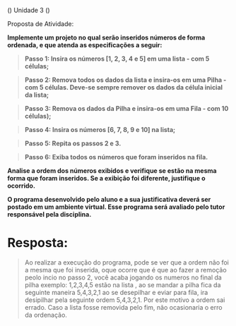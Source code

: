 () Unidade 3 ()

Proposta de Atividade:

**Implemente um projeto no qual serão inseridos números de forma ordenada, e que atenda as especificações a seguir:** 
 
>**Passo 1: Insira os números [1, 2, 3, 4 e 5] em uma lista - com 5 células;** 

>**Passo 2: Remova todos os dados da lista e insira-os em uma Pilha - com 5 células. Deve-se sempre remover os dados da célula inicial da lista;**

>**Passo 3: Remova os dados da Pilha e insira-os em uma Fila - com 10 células);**

>**Passo 4: Insira os números [6, 7, 8, 9 e 10] na lista;**

>**Passo 5: Repita os passos 2 e 3.**

>**Passo 6: Exiba todos os números que foram inseridos na fila.** 
 
**Analise a ordem dos números exibidos e verifique se estão na mesma forma que foram inseridos. Se a exibição foi diferente, justifique o ocorrido.** 
 
**O programa desenvolvido pelo aluno e a sua justificativa deverá ser postado em um ambiente virtual. Esse programa será avaliado pelo tutor responsável pela disciplina.**


# Resposta:

>Ao realizar a execução do programa, pode se ver que a ordem não foi a mesma que foi inserida, oque ocorre que é que ao fazer a remoção peolo incio no passo 2, você acaba jogando os numeros no final da pilha exemplo: 1,2,3,4,5 estão na lista , ao se mandar a pilha fica da seguinte maneira 5,4,3,2,1 ao se desepilhar e eviar para fila, ira desipilhar pela seguinte ordem 5,4,3,2,1. Por este motivo a ordem sai errado. Caso a lista fosse removida pelo fim, não ocasionaria o erro da ordenação.
